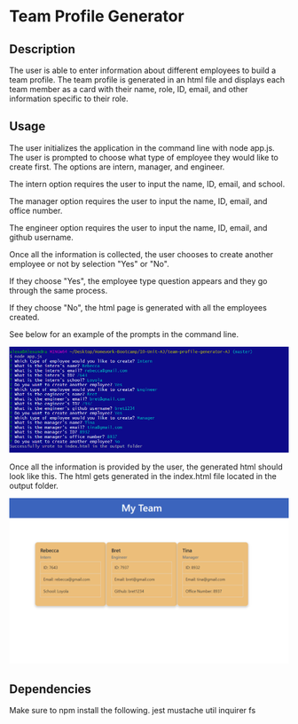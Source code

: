 # Team Profile Generator

## Description

The user is able to enter information about different employees to build a team profile. The team profile is generated in an html file and displays each team member as a card with their name, role, ID, email, and other information specific to their role. 

## Usage

The user initializes the application in the command line with node app.js.
The user is prompted to choose what type of employee they would like to create first. The options are intern, manager, and engineer. 

The intern option requires the user to input the name, ID, email, and school.

The manager option requires the user to input the name, ID, email, and office number.

The engineer option requires the user to input the name, ID, email, and github username. 

Once all the information is collected, the user chooses to create another employee or not by selection "Yes" or "No". 

If they choose "Yes", the employee type question appears and they go through the same process.

If they choose "No", the html page is generated with all the employees created. 

See below for an example of the prompts in the command line.

![Command Line Prompts](/screenshots/commandline-example.PNG)

Once all the information is provided by the user, the generated html should look like this. The html gets generated in the index.html file located in the output folder.

![Generated HTML](/screenshots/html-generated.PNG)

## Dependencies

Make sure to npm install the following.
jest
mustache
util
inquirer
fs

